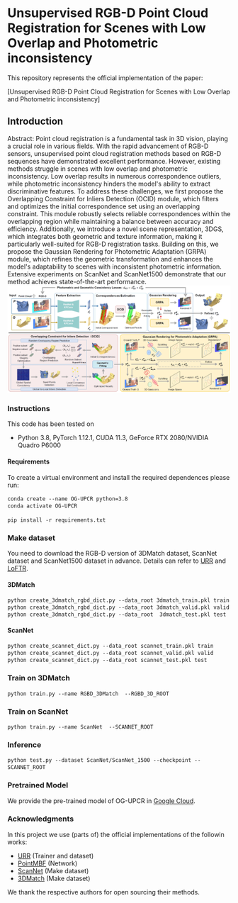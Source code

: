 # Unsupervised RGB-D Point Cloud Registration for Scenes with Low Overlap and Photometric inconsistency

This repository represents the official implementation of the paper:

[Unsupervised RGB-D Point Cloud Registration for Scenes with Low Overlap and Photometric inconsistency]
## Introduction
Abstract: Point cloud registration is a fundamental task in 3D vision, playing a crucial role in various fields. With the rapid advancement of RGB-D sensors, unsupervised point cloud registration methods based on RGB-D sequences have demonstrated excellent performance. However, existing methods struggle in scenes with low overlap and photometric inconsistency. Low overlap results in numerous correspondence outliers, while photometric inconsistency hinders the model's ability to extract discriminative features. To address these challenges, we first propose the Overlapping Constraint for Inliers Detection (OCID) module, which filters and optimizes the initial correspondence set using an overlapping constraint. This module robustly selects reliable correspondences within the overlapping region while maintaining a balance between accuracy and efficiency. Additionally, we introduce a novel scene representation, 3DGS, which integrates both geometric and texture information, making it particularly well-suited for RGB-D registration tasks. Building on this, we propose the Gaussian Rendering for Photometric Adaptation (GRPA) module, which refines the geometric transformation and enhances the model's adaptability to scenes with inconsistent photometric information. Extensive experiments on ScanNet and ScanNet1500 demonstrate that our method achieves state-of-the-art performance.
![](https://github.com/Sabershou/OG-UPCR/blob/main/overview.png)

### Instructions
This code has been tested on 
- Python 3.8, PyTorch 1.12.1, CUDA 11.3, GeForce RTX 2080/NVIDIA Quadro P6000

#### Requirements
To create a virtual environment and install the required dependences please run:
```shell
conda create --name OG-UPCR python=3.8
conda activate OG-UPCR

pip install -r requirements.txt
```

### Make dataset 
You need to download the RGB-D version of 3DMatch dataset, ScanNet dataset and ScanNet1500 dataset in advance.
Details can refer to [URR](https://github.com/mbanani/unsupervisedRR/blob/main/docs/datasets.md) and [LoFTR](https://github.com/zju3dv/LoFTR).

#### 3DMatch
```shell
python create_3dmatch_rgbd_dict.py --data_root 3dmatch_train.pkl train
python create_3dmatch_rgbd_dict.py --data_root 3dmatch_valid.pkl valid
python create_3dmatch_rgbd_dict.py --data_root  3dmatch_test.pkl test
```

#### ScanNet
```shell
python create_scannet_dict.py --data_root scannet_train.pkl train
python create_scannet_dict.py --data_root scannet_valid.pkl valid
python create_scannet_dict.py --data_root scannet_test.pkl test 
```

### Train on 3DMatch
```shell
python train.py --name RGBD_3DMatch  --RGBD_3D_ROOT 
```

### Train on ScanNet
```shell
python train.py --name ScanNet  --SCANNET_ROOT 
```

### Inference
```shell
python test.py --dataset ScanNet/ScanNet_1500 --checkpoint --SCANNET_ROOT
```

### Pretrained Model
We provide the pre-trained model of OG-UPCR in [Google Cloud](https://drive.google.com/drive/folders/1V2ZfkVNG1EG4oEsewJCaNlBU8HQSDYhr?usp=drive_link).

### Acknowledgments
In this project we use (parts of) the official implementations of the followin works: 

- [URR](https://github.com/mbanani/unsupervisedRR) (Trainer and dataset)
- [PointMBF](https://github.com/phdymz/PointMBF) (Network)
- [ScanNet](https://github.com/ScanNet/ScanNet) (Make dataset)
- [3DMatch](https://github.com/andyzeng/3dmatch-toolbox) (Make dataset)

 We thank the respective authors for open sourcing their methods. 



